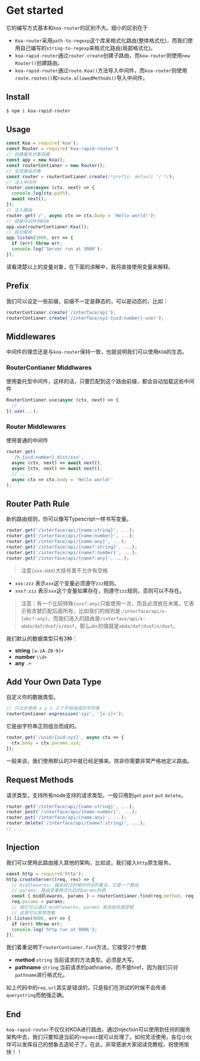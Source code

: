 # Get started

它的编写方式基本和`koa-router`的区别不大。细小的区别在于

- `Koa-router`采用`path-to-regexp`这个库来格式化路由(整体格式化)，而我们使用自己编写的`string-to-regexp`来格式化路由(局部格式化)。
- `koa-rapid-router`通过`router.create`创建子路由，而`koa-router`则使用`new Router()`创建路由。
- `koa-rapid-router`通过`route.Koa()`方法导入中间件，而`koa-router`则使用`route.routes()`和`route.allowedMethods()`导入中间件。

## Install

```bash
$ npm i koa-rapid-router
```

## Usage

```javascript
const Koa = require('koa');
const Router = require('koa-rapid-router')
// 创建服务对象容器
const app = new Koa();
const routerContianer = new Router();
// 生成路由对象
const router = routerContianer.create(/*prefix: default '/'*/);
// 注入中间件
router.use(async (ctx, next) => {
  console.log(ctx.path);
  await next();
});
// 注入路由
router.get('/', async ctx => ctx.body = 'Hello world!');
// 链接中间件到KOA
app.use(routerContianer.Koa());
// 启动服务
app.listen(3000, err => {
  if (err) throw err;
  console.log('Server run at 3000');
});
```

请看清楚以上的变量对象，在下面的讲解中，我将直接使用变量来解释。

## Prefix

我们可以设定一些前缀，前缀不一定是静态的，可以是动态的，比如：

```javascript
routerContianer.create('/interface/api');
routerContianer.create('/interface/xyz-{uid:number}-user');
```

## Middlewares

中间件的理念还是与`koa-router`保持一致，也就说明我们可以使用`KOA`的生态。

### RouterContianer Middlwares

使用委托型中间件，这样的话，只要匹配到这个路由前缀，都会自动加载这些中间件

```javascript
RouterContianer.use(async (ctx, next) => {
  // ...
}).use(...);
```

### Router Middlewares

使用普通的中间件

```javascript
router.get(
  '/h_{uid:number}_dist/xxx', 
  async (ctx, next) => await next(),
  async (ctx, next) => await next(),
  // ...
  async ctx => ctx.body = 'Hello world!'
);
```

## Router Path Rule

新的路由规则，你可以像写Typescript一样书写变量。

```javascript
router.get('/interface/api/{name:string}', ...);
router.get('/interface/api/{name:number}', ...);
router.get('/interface/api/{name:any}', ...);
router.get('/interface/api/{name?:string}', ...);
router.get('/interface/api/{name?:number}', ...);
router.get('/interface/api/{name?:any}', ...);
```

> 注意`{xxx:ddd}`大括号里不允许有空格

- `xxx:zzz` 表示`xxx`这个变量必须遵守`zzz`规则。
- `xxx?:zzz` 表示`xxx`这个变量如果存在，则遵守`zzz`规则，否则可以不存在。

> 注意：有一个比较特殊`{xxx?:any}`只能使用一次，而且必须放在末尾，它表示我贪婪匹配后面所有，比如我们的规则是 `/interface/api/x-{abc?:any}`，而我们进入的路由是`/interface/api/x-abda/daf/dsaf/x/dasf`，那么`abc`的值就是`abda/daf/dsaf/x/dasf`。

我们默认的数据类型只有3种：

- **string** `[a-zA-Z0-9]+` 
- **number** `\\d+`
- **any** `.+`

## Add Your Own Data Type

自定义你的数据类型。

```javascript
// 只允许使用 x y z 三个字母组成的字符串
routerContianer.expression('xyz', '[x-z]+');
```

它是由字符串正则组合而成的。

```javascript
router.get('/uuid/{uid:xyz}', async ctx => {
  ctx.body = ctx.params.uid;
});
```
一般来说，我们使用默认的3中就已经足够来。除非你需要非常严格地定义路由。

## Request Methods

请求类型，支持所有node支持的请求类型。一般只用到`get` `post` `put` `delete`。

```javascript
router.get('/interface/api/{name:string}', ...);
router.post('/interface/api/{name:number}', ...);
router.put('/interface/api/{name:any}', ...);
router.delete('/interface/api/{name?:string}', ...);
// ...
```

## Injection

我们可以使用此路由接入其他的架构，比如说，我们接入`http`原生服务。

```javascript
const http = require('http');
http.createServer((req, res) => {
  // middlewares: 路由经过时候的中间件集合，它是一个数组
  // params: 路由变量格式化后的params列表
  const { middlewares, params } = routerContianer.find(req.method, req.url);
  req.params = params;
  // 我们可以通过 middlewares, params 来自由处理逻辑
  // 这里可以发挥想象
}).listen(9006, err => {
  if (err) throw err;
  console.log('http run at 9006');
});
```

我们着重说明下`routerContianer.find`方法，它接受2个参数

- **method** `string` 当前请求的方法类型。必须是大写。
- **pathname** `string` 当前请求的pathname，而不是href，因为我们只对`pathname`进行格式化。

如上代码中的`req.url`其实是错误的，只是我们在测试的时候不会传递`querystring`而勉强正确。

## End

`koa-rapid-router`不仅仅对KOA进行路由，通过Injection可以使用到任何的服务架构中去，我们只要知道当前的`request`就可以处理了。如何灵活使用，各位小伙伴可以发挥自己的想象去造轮子了。在此，非常感谢大家阅读完教程，祝使用愉快！！